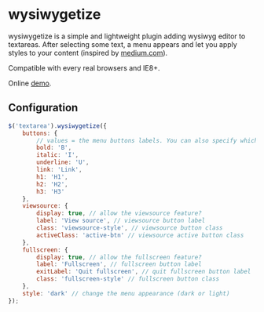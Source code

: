 # wysiwygetize

wysiwygetize is a simple and lightweight plugin adding wysiwyg editor to textareas. After selecting some text, a menu appears and let you apply styles to your content (inspired by [medium.com](http://www.medium.com)).

Compatible with every real browsers and IE8+.

Online [demo](spharian.be/wysiwygetize).

## Configuration
``` javascript
$('textarea').wysiwygetize({
    buttons: {
        // values = the menu buttons labels. You can also specify which buttons you want by calling only some of them
        bold: 'B',
        italic: 'I',
        underline: 'U',
        link: 'Link',
        h1: 'H1',
        h2: 'H2',
        h3: 'H3'
    },
    viewsource: {
        display: true, // allow the viewsource feature?
        label: 'View source', // viewsource button label
        class: 'viewsource-style', // viewsource button class
        activeClass: 'active-btn' // viewsource active button class
    },
    fullscreen: {
        display: true, // allow the fullscreen feature?
        label: 'Fullscreen', // fullscreen button label
        exitLabel: 'Quit fullscreen', // quit fullscreen button label
        class: 'fullscreen-style' // fullscreen button class
    },
    style: 'dark' // change the menu appearance (dark or light)
});
```